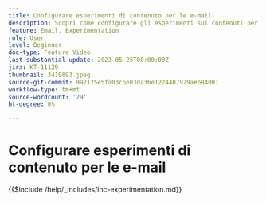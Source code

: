 ```yaml
---
title: Configurare esperimenti di contenuto per le e-mail
description: Scopri come configurare gli esperimenti sui contenuti per test A/B ed esplorare al meglio i contenuti e-mail per raggiungere gli obiettivi aziendali.
feature: Email, Experimentation
role: User
level: Beginner
doc-type: Feature Video
last-substantial-update: 2023-05-25T00:00:00Z
jira: KT-11129
thumbnail: 3419893.jpeg
source-git-commit: 992125e5fa03cbe03da36e1224407929aeb94001
workflow-type: tm+mt
source-wordcount: '29'
ht-degree: 0%

---
```



# Configurare esperimenti di contenuto per le e-mail

{{$include /help/_includes/inc-experimentation.md}}
